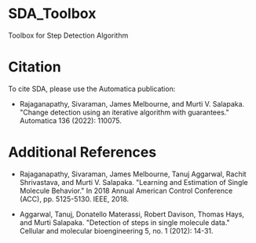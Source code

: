 # SDA_Toolbox
Toolbox for Step Detection Algorithm 

# Citation 
To cite SDA, please use the Automatica publication:

- Rajaganapathy, Sivaraman, James Melbourne, and Murti V. Salapaka. "Change detection using an iterative algorithm with guarantees." Automatica 136 (2022): 110075.


# Additional References

- Rajaganapathy, Sivaraman, James Melbourne, Tanuj Aggarwal, Rachit Shrivastava, and Murti V. Salapaka. "Learning and Estimation of Single Molecule Behavior." In 2018 Annual American Control Conference (ACC), pp. 5125-5130. IEEE, 2018.

- Aggarwal, Tanuj, Donatello Materassi, Robert Davison, Thomas Hays, and Murti Salapaka. "Detection of steps in single molecule data." Cellular and molecular bioengineering 5, no. 1 (2012): 14-31.

